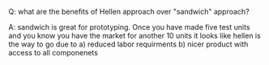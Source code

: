 Q: what are the benefits of Hellen approach over "sandwich" approach?

A: sandwich is great for prototyping. Once you have made five test units and you know you have the market for another 10 units it looks like hellen is the way to go due to a) reduced labor requirments
b) nicer product with access to all componenets
